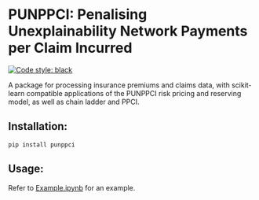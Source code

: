 # PUNPPCI: Penalising Unexplainability Network Payments per Claim Incurred

[![Code style: black](https://img.shields.io/badge/code%20style-black-000000.svg)](https://github.com/python/black)

A package for processing insurance premiums and claims data, with scikit-learn compatible applications of the PUNPPCI risk pricing and reserving model, as well as chain ladder and PPCI.

## Installation:

```{sh}
pip install punppci
```

## Usage:

Refer to [Example.ipynb](https://github.com/JackyP/penalised-unexplainability-network-payments-per-claim-incurred/blob/master/Example.ipynb) for an example.
